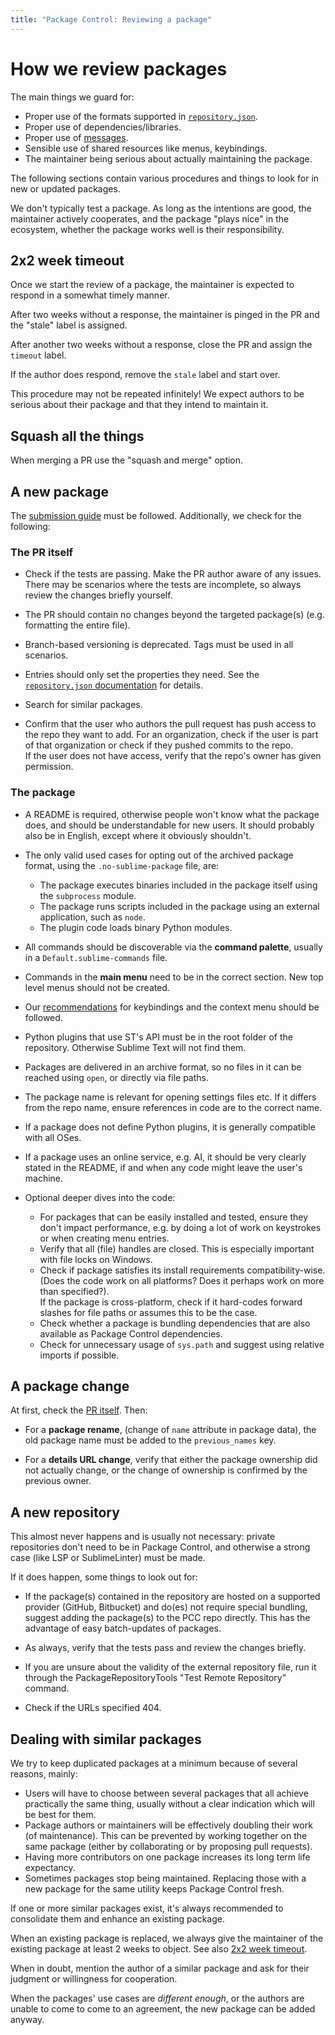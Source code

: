 ```yaml
---
title: "Package Control: Reviewing a package"
---
```


<!-- Original: -->
<!-- https://github.com/wbond/package_control_channel/wiki#reviewing-a-package-addition -->


# How we review packages

The main things we guard for:

- Proper use of the formats supported in [`repository.json`][repo].
- Proper use of dependencies/libraries.
- Proper use of [messages][msg].
- Sensible use of shared resources like menus, keybindings.
- The maintainer being serious about actually maintaining the package.

The following sections contain various procedures
and things to look for in new or updated packages.

We don't typically test a package.
As long as the intentions are good,
the maintainer actively cooperates,
and the package "plays nice" in the ecosystem,
whether the package works well is their responsibility.

[msg]: pc_messages.html


## 2x2 week timeout

Once we start the review of a package,
the maintainer is expected to respond in a somewhat timely manner.

After two weeks without a response,
the maintainer is pinged in the PR
and the "stale" label is assigned.

After another two weeks without a response,
close the PR and assign the `timeout` label.

If the author does respond,
remove the `stale` label
and start over.

This procedure may not be repeated infinitely!
We expect authors to be serious about their package
and that they intend to maintain it.


## Squash all the things

When merging a PR use the "squash and merge" option.


## A new package

The [submission guide][submit] must be followed.
Additionally, we check for the following:

[submit]: pc_submitting.html


### The PR itself

* Check if the tests are passing.
  Make the PR author aware of any issues.
  There may be scenarios
  where the tests are incomplete,
  so always review the changes briefly yourself.

* The PR should contain no changes
  beyond the targeted package(s)
  (e.g. formatting the entire file).

* Branch-based versioning is deprecated.
  Tags must be used in all scenarios.

* Entries should only set the properties they need.
  See the [`repository.json` documentation][repo] for details.
 
* Search for similar packages.

* Confirm that the user who authors the pull request
  has push access to the repo they want to add.
  For an organization,
  check if the user is part of that organization
  or check if they pushed commits to the repo.  
  If the user does not have access,
  verify that the repo's owner has given permission.


### The package

* A README is required,
  otherwise people won't know what the package does,
  and should be understandable for new users.
  It should probably also be in English,
  except where it obviously shouldn't.

* The only valid used cases for opting out of the archived package format,
  using the `.no-sublime-package` file,
  are:

  - The package executes binaries
    included in the package itself
    using the `subprocess` module.
  - The package runs scripts
    included in the package
    using an external application,
    such as `node`.
  - The plugin code loads binary Python modules.

* All commands should be discoverable
  via the **command palette**,
  usually in a `Default.sublime-commands` file.

* Commands in the **main menu**
  need to be in the correct section.
  New top level menus should not be created.

* Our [recommendations][recs] for keybindings and the context menu
  should be followed.

* Python plugins that use ST's API
  must be in the root folder of the repository.
  Otherwise Sublime Text will not find them.

* Packages are delivered in an archive format,
  so no files in it can be reached using `open`,
  or directly via file paths.

* The package name is relevant for opening settings files etc.
  If it differs from the repo name,
  ensure references in code are to the correct name.

* If a package does not define Python plugins,
  it is generally compatible with all OSes.

* If a package uses an online service, e.g. AI,
  it should be very clearly stated in the README,
  if and when any code might leave the user's machine.

* Optional deeper dives into the code:

  - For packages that can be easily installed and tested,
    ensure they don't impact performance,
    e.g. by doing a lot of work on keystrokes
    or when creating menu entries.
  - Verify that all (file) handles are closed.
    This is especially important with file locks on Windows.
  - Check if package satisfies
    its install requirements compatibility-wise.
    (Does the code work on all platforms?
    Does it perhaps work on more than specified?).  
    If the package is cross-platform,
    check if it hard-codes forward slashes for file paths
    or assumes this to be the case.
  - Check whether a package is bundling dependencies
    that are also available as Package Control dependencies.
  - Check for unnecessary usage of `sys.path`
    and suggest using relative imports if possible.


[recs]: pc_submitting.html#things-that-help-your-submission-get-approved-more-quickly


## A package change

At first, check the [PR itself](#the-pr-itself).
Then:

* For a **package rename**,
  (change of `name` attribute in package data),
  the old package name must be added to the `previous_names` key.

* For a **details URL change**,
  verify that either the package ownership did not actually change,
  or the change of ownership is confirmed by the previous owner.


## A new repository

This almost never happens and is usually not necessary:
private repositories don't need to be in Package Control,
and otherwise a strong case (like LSP or SublimeLinter) must be made.

If it does happen, some things to look out for:

* If the package(s) contained in the repository
  are hosted on a supported provider
  (GitHub, Bitbucket)
  and do(es) not require special bundling,
  suggest adding the package(s)
  to the PCC repo directly.
  This has the advantage of easy batch-updates of packages.

* As always, verify that the tests pass
  and review the changes briefly.

* If you are unsure about the validity
  of the external repository file,
  run it through the PackageRepositoryTools
  "Test Remote Repository" command.

* Check if the URLs specified 404.


## Dealing with similar packages

We try to keep duplicated packages at a minimum
because of several reasons, mainly:

- Users will have to choose between several packages
  that all achieve practically the same thing,
  usually without a clear indication which will be best for them.
- Package authors or maintainers will be effectively doubling their work
  (of maintenance).
  This can be prevented by working together on the same package
  (either by collaborating or by proposing pull requests).
- Having more contributors on one package
  increases its long term life expectancy.
- Sometimes packages stop being maintained.
  Replacing those with a new package for the same utility
  keeps Package Control fresh.

If one or more similar packages exist,
it's always recommended to consolidate them and
enhance an existing package.

When an existing package is replaced,
we always give the maintainer of the existing package
at least 2 weeks to object. See also [2x2 week timeout][2x2].

When in doubt,
mention the author of a similar package
and ask for their judgment or willingness for cooperation.

When the packages' use cases are *different enough*,
or the authors are unable to come to come to an agreement,
the new package can be added anyway.

[2x2]: #_2x2-week-timeout
[repo]: pc_repository.html
